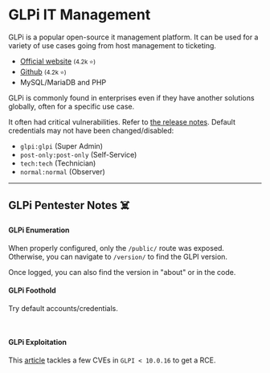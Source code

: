 # GLPi IT Management

<div class="row row-cols-lg-2"><div>

GLPi is a popular open-source it management platform. It can be used for a variety of use cases going from host management to ticketing.

* [Official website](https://glpi-project.org/) <small>(4.2k ⭐)</small>
* [Github](https://github.com/glpi-project/glpi) <small>(4.2k ⭐)</small>
* MySQL/MariaDB and PHP

GLPi is commonly found in enterprises even if they have another solutions globally, often for a specific use case.
</div><div>

It often had critical vulnerabilities. Refer to [the release notes](https://github.com/glpi-project/glpi/releases). Default credentials may not have been changed/disabled:

* `glpi:glpi` (Super Admin)
* `post-only:post-only` (Self-Service)
* `tech:tech` (Technician)
* `normal:normal` (Observer)
</div></div>

<hr class="sep-both">

## GLPi Pentester Notes ☠️

<div class="row row-cols-lg-2"><div>

#### GLPi Enumeration

When properly configured, only the `/public/` route was exposed. Otherwise, you can navigate to `/version/` to find the GLPI version.

Once logged, you can also find the version in "about" or in the code.
</div><div>

#### GLPi Foothold

Try default accounts/credentials.

<br>

#### GLPi Exploitation

This [article](https://sensepost.com/blog/2024/from-a-glpi-patch-bypass-to-rce/) tackles a few CVEs in `GLPI < 10.0.16` to get a RCE.
</div></div>
